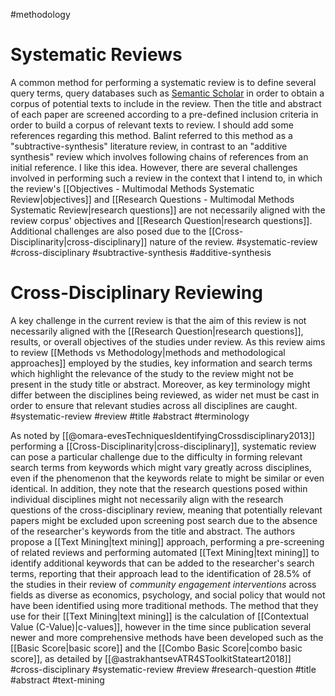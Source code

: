 #methodology 

# **Systematic Reviews**

A common method for performing a systematic review is to define several query terms, query databases such as [Semantic Scholar](https://www.semanticscholar.org/) in order to obtain a corpus of potential texts to include in the review. Then the title and abstract of each paper are screened according to a pre-defined inclusion criteria in order to build a corpus of relevant texts to review. I should add some references regarding this method. Balint referred to this method as a "subtractive-synthesis" literature review, in contrast to an "additive synthesis" review which involves following chains of references from an initial reference. I like this idea. However, there are several challenges involved in performing such a review in the context that I intend to, in which the review's [[Objectives - Multimodal Methods Systematic Review|objectives]] and [[Research Questions - Multimodal Methods Systematic Review|research questions]] are not necessarily aligned with the review corpus' objectives and [[Research Question|research questions]]. Additional challenges are also posed due to the [[Cross-Disciplinarity|cross-disciplinary]] nature of the review. #systematic-review #cross-disciplinary #subtractive-synthesis #additive-synthesis 

# **Cross-Disciplinary Reviewing**

A key challenge in the current review is that the aim of this review is not necessarily aligned with the [[Research Question|research questions]], results, or overall objectives of the studies under review. As this review aims to review  [[Methods vs Methodology|methods and methodological approaches]] employed by the studies, key information and search terms which highlight the relevance of the study to the review might not be present in the study title or abstract. Moreover, as key terminology might differ between the disciplines being reviewed, as wider net must be cast in order to ensure that relevant studies across all disciplines are caught. #systematic-review #review #title #abstract #terminology

As noted by [[@omara-evesTechniquesIdentifyingCrossdisciplinary2013]] performing a [[Cross-Disciplinarity|cross-disciplinary]], systematic review can pose a particular challenge due to the difficulty in forming relevant search terms from keywords which might vary greatly across disciplines, even if the phenomenon that the keywords relate to might be similar or even identical. In addition, they note that the research questions posed within individual disciplines might not necessarily align with the research questions of the cross-disciplinary review, meaning that potentially relevant papers might be excluded upon screening post search due to the absence of the researcher's keywords from the title and abstract. The authors propose a [[Text Mining|text mining]] approach, performing a pre-screening of related reviews and performing automated [[Text Mining|text mining]] to identify additional keywords that can be added to the researcher's search terms, reporting that their approach lead to the identification of 28.5% of the studies in their review of *community engagement interventions* across fields as diverse as economics, psychology, and social policy that would not have been identified using more traditional methods. The method that they use for their [[Text Mining|text mining]] is the calculation of [[Contextual Value (C-Value)|c-values]], however in the time since publication several newer and more comprehensive methods have been developed such as the [[Basic Score|basic score]] and the [[Combo Basic Score|combo basic score]], as detailed by [[@astrakhantsevATR4SToolkitStateart2018]]  #cross-disciplinary #systematic-review #review #research-question #title #abstract #text-mining
